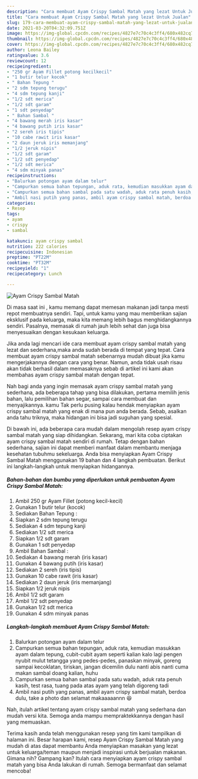 ```yaml
---
description: "Cara membuat Ayam Crispy Sambal Matah yang lezat Untuk Jualan"
title: "Cara membuat Ayam Crispy Sambal Matah yang lezat Untuk Jualan"
slug: 179-cara-membuat-ayam-crispy-sambal-matah-yang-lezat-untuk-jualan
date: 2021-03-20T04:32:09.751Z
image: https://img-global.cpcdn.com/recipes/4827e7c70c4c3ff4/680x482cq70/ayam-crispy-sambal-matah-foto-resep-utama.jpg
thumbnail: https://img-global.cpcdn.com/recipes/4827e7c70c4c3ff4/680x482cq70/ayam-crispy-sambal-matah-foto-resep-utama.jpg
cover: https://img-global.cpcdn.com/recipes/4827e7c70c4c3ff4/680x482cq70/ayam-crispy-sambal-matah-foto-resep-utama.jpg
author: Leona Bailey
ratingvalue: 3.6
reviewcount: 12
recipeingredient:
- "250 gr Ayam Fillet potong kecilkecil"
- "1 butir telur kocok"
- " Bahan Tepung "
- "2 sdm tepung terugu"
- "4 sdm tepung kanji"
- "1/2 sdt merica"
- "1/2 sdt garam"
- "1 sdt penyedap"
- " Bahan Sambal "
- "4 bawang merah iris kasar"
- "4 bawang putih iris kasar"
- "2 sereh iris tipis"
- "10 cabe rawit iris kasar"
- "2 daun jeruk iris memanjang"
- "1/2 jeruk nipis"
- "1/2 sdt garam"
- "1/2 sdt penyedap"
- "1/2 sdt merica"
- "4 sdm minyak panas"
recipeinstructions:
- "Balurkan potongan ayam dalam telur"
- "Campurkan semua bahan tepungan, aduk rata, kemudian masukkan ayam dalam tepung, cubit-cubit ayam seperti kalian kalo lagi pengen nyubit mulut tetangga yang pedes-pedes, panaskan minyak, goreng sampai kecoklatan, tiriskan, jangan dicemilin dulu nanti abis nanti cuma makan sambal doang kalian, huhu"
- "Campurkan semua bahan sambal pada satu wadah, aduk rata penuh kasih, test rasa, tuang pada atas ayam yang telah digoreng tadi"
- "Ambil nasi putih yang panas, ambil ayam crispy sambal matah, berdoa dulu, take a photo dan selamat makaaaaannn 😆"
categories:
- Resep
tags:
- ayam
- crispy
- sambal

katakunci: ayam crispy sambal 
nutrition: 222 calories
recipecuisine: Indonesian
preptime: "PT22M"
cooktime: "PT32M"
recipeyield: "1"
recipecategory: Lunch

---
```



![Ayam Crispy Sambal Matah](https://img-global.cpcdn.com/recipes/4827e7c70c4c3ff4/680x482cq70/ayam-crispy-sambal-matah-foto-resep-utama.jpg)

Di masa  saat ini , kamu memang dapat memesan makanan jadi tanpa mesti repot membuatnya sendiri. Tapi, untuk kamu yang mau memberikan sajian eksklusif pada keluarga, maka kita memang lebih bagus menghidangkannya sendiri. Pasalnya, memasak di rumah jauh lebih sehat dan juga bisa menyesuaikan dengan kesukaan keluarga.

Jika anda lagi mencari ide cara membuat ayam crispy sambal matah yang lezat dan sederhana,maka anda sudah berada di tempat yang tepat. Cara membuat ayam crispy sambal matah  sebenarnya mudah dibuat jika kamu mengerjakannya dengan cara yang benar. Namun, anda tidak usah risau akan tidak berhasil dalam memasaknya 
sebab di artikel ini kami akan membahas ayam crispy sambal matah dengan tepat.  



Nah bagi anda yang ingin memasak ayam crispy sambal matah yang sederhana, ada beberapa tahap yang bisa dilakukan, pertama memilih jenis bahan, lalu pemilihan bahan segar, sampai cara membuat dan menyajikannya. kamu Tak perlu pusing kalau hendak menyiapkan ayam crispy sambal matah yang enak di mana pun anda berada. Sebab, asalkan anda  tahu triknya, maka hidangan ini bisa jadi suguhan yang spesial.

Di bawah ini, ada beberapa cara mudah dalam mengolah resep ayam crispy sambal matah yang siap dihidangkan. Sekarang, mari kita coba ciptakan ayam crispy sambal matah sendiri di rumah. Tetap dengan bahan sederhana, sajian ini dapat memberi manfaat dalam membantu menjaga kesehatan tubuhmu sekeluarga. Anda bisa menyiapkan Ayam Crispy Sambal Matah menggunakan 19 bahan dan 4 langkah pembuatan. Berikut ini langkah-langkah untuk menyiapkan hidangannya.

<!--inarticleads1-->

##### Bahan-bahan dan bumbu yang diperlukan untuk pembuatan Ayam Crispy Sambal Matah:

1. Ambil 250 gr Ayam Fillet (potong kecil-kecil)
1. Gunakan 1 butir telur (kocok)
1. Sediakan  Bahan Tepung :
1. Siapkan 2 sdm tepung terugu
1. Sediakan 4 sdm tepung kanji
1. Sediakan 1/2 sdt merica
1. Siapkan 1/2 sdt garam
1. Gunakan 1 sdt penyedap
1. Ambil  Bahan Sambal :
1. Sediakan 4 bawang merah (iris kasar)
1. Gunakan 4 bawang putih (iris kasar)
1. Sediakan 2 sereh (iris tipis)
1. Gunakan 10 cabe rawit (iris kasar)
1. Sediakan 2 daun jeruk (iris memanjang)
1. Siapkan 1/2 jeruk nipis
1. Ambil 1/2 sdt garam
1. Ambil 1/2 sdt penyedap
1. Gunakan 1/2 sdt merica
1. Gunakan 4 sdm minyak panas




<!--inarticleads2-->

##### Langkah-langkah membuat Ayam Crispy Sambal Matah:

1. Balurkan potongan ayam dalam telur
1. Campurkan semua bahan tepungan, aduk rata, kemudian masukkan ayam dalam tepung, cubit-cubit ayam seperti kalian kalo lagi pengen nyubit mulut tetangga yang pedes-pedes, panaskan minyak, goreng sampai kecoklatan, tiriskan, jangan dicemilin dulu nanti abis nanti cuma makan sambal doang kalian, huhu
1. Campurkan semua bahan sambal pada satu wadah, aduk rata penuh kasih, test rasa, tuang pada atas ayam yang telah digoreng tadi
1. Ambil nasi putih yang panas, ambil ayam crispy sambal matah, berdoa dulu, take a photo dan selamat makaaaaannn 😆




Nah, itulah artikel tentang  ayam crispy sambal matah  yang sederhana dan mudah versi kita. Semoga anda mampu mempraktekkannya dengan hasil yang memuaskan. 

Terima kasih anda telah menggunakan resep yang tim kami tampilkan di halaman ini. Besar harapan kami, resep  Ayam Crispy Sambal Matah yang mudah di atas dapat membantu Anda menyiapkan masakan yang lezat untuk keluarga/teman maupun menjadi inspirasi untuk berjualan makanan. Gimana nih? Gampang kan? Itulah cara menyiapkan ayam crispy sambal matah yang bisa Anda lakukan di rumah. Semoga bermanfaat dan selamat mencoba!

